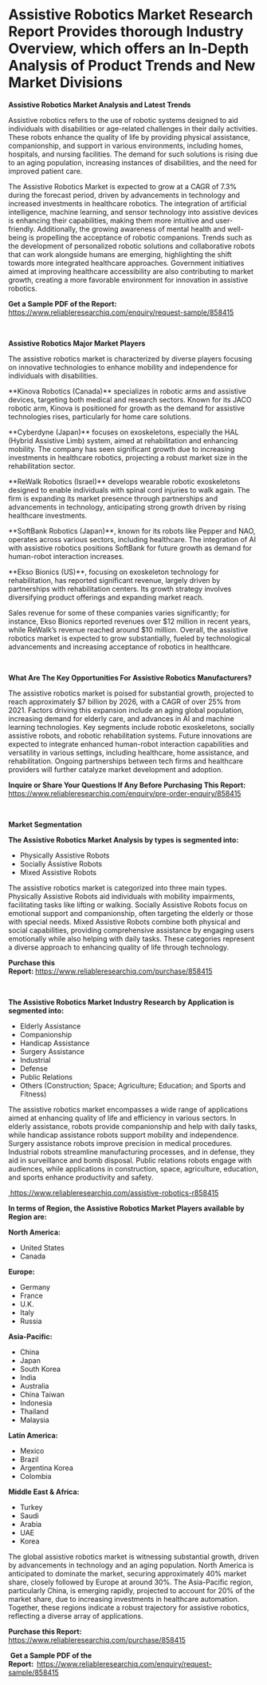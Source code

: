 <p><h1>Assistive Robotics Market Research Report Provides thorough Industry Overview, which offers an In-Depth Analysis of Product Trends and New Market Divisions</h1></p><p><strong>Assistive Robotics Market Analysis and Latest Trends</strong></p>
<p><p>Assistive robotics refers to the use of robotic systems designed to aid individuals with disabilities or age-related challenges in their daily activities. These robots enhance the quality of life by providing physical assistance, companionship, and support in various environments, including homes, hospitals, and nursing facilities. The demand for such solutions is rising due to an aging population, increasing instances of disabilities, and the need for improved patient care.</p><p>The Assistive Robotics Market is expected to grow at a CAGR of 7.3% during the forecast period, driven by advancements in technology and increased investments in healthcare robotics. The integration of artificial intelligence, machine learning, and sensor technology into assistive devices is enhancing their capabilities, making them more intuitive and user-friendly. Additionally, the growing awareness of mental health and well-being is propelling the acceptance of robotic companions. Trends such as the development of personalized robotic solutions and collaborative robots that can work alongside humans are emerging, highlighting the shift towards more integrated healthcare approaches. Government initiatives aimed at improving healthcare accessibility are also contributing to market growth, creating a more favorable environment for innovation in assistive robotics.</p></p>
<p><strong>Get a Sample PDF of the Report:&nbsp;</strong> <a href="https://www.reliableresearchiq.com/enquiry/request-sample/858415?utm_campaign=3511&utm_medium=2&utm_source=Github&utm_content=ia&utm_term=16042025&utm_id=assistive-robotics">https://www.reliableresearchiq.com/enquiry/request-sample/858415</a></p>
<p>&nbsp;</p>
<p><strong>Assistive Robotics Major Market Players</strong></p>
<p><p>The assistive robotics market is characterized by diverse players focusing on innovative technologies to enhance mobility and independence for individuals with disabilities. </p><p>**Kinova Robotics (Canada)** specializes in robotic arms and assistive devices, targeting both medical and research sectors. Known for its JACO robotic arm, Kinova is positioned for growth as the demand for assistive technologies rises, particularly for home care solutions.</p><p>**Cyberdyne (Japan)** focuses on exoskeletons, especially the HAL (Hybrid Assistive Limb) system, aimed at rehabilitation and enhancing mobility. The company has seen significant growth due to increasing investments in healthcare robotics, projecting a robust market size in the rehabilitation sector.</p><p>**ReWalk Robotics (Israel)** develops wearable robotic exoskeletons designed to enable individuals with spinal cord injuries to walk again. The firm is expanding its market presence through partnerships and advancements in technology, anticipating strong growth driven by rising healthcare investments.</p><p>**SoftBank Robotics (Japan)**, known for its robots like Pepper and NAO, operates across various sectors, including healthcare. The integration of AI with assistive robotics positions SoftBank for future growth as demand for human-robot interaction increases.</p><p>**Ekso Bionics (US)**, focusing on exoskeleton technology for rehabilitation, has reported significant revenue, largely driven by partnerships with rehabilitation centers. Its growth strategy involves diversifying product offerings and expanding market reach.</p><p>Sales revenue for some of these companies varies significantly; for instance, Ekso Bionics reported revenues over $12 million in recent years, while ReWalk’s revenue reached around $10 million. Overall, the assistive robotics market is expected to grow substantially, fueled by technological advancements and increasing acceptance of robotics in healthcare.</p></p>
<p>&nbsp;</p>
<p><strong>What Are The Key Opportunities For Assistive Robotics Manufacturers?</strong></p>
<p><p>The assistive robotics market is poised for substantial growth, projected to reach approximately $7 billion by 2026, with a CAGR of over 25% from 2021. Factors driving this expansion include an aging global population, increasing demand for elderly care, and advances in AI and machine learning technologies. Key segments include robotic exoskeletons, socially assistive robots, and robotic rehabilitation systems. Future innovations are expected to integrate enhanced human-robot interaction capabilities and versatility in various settings, including healthcare, home assistance, and rehabilitation. Ongoing partnerships between tech firms and healthcare providers will further catalyze market development and adoption.</p></p>
<p><strong>Inquire or Share Your Questions If Any Before Purchasing This Report:</strong> <a href="https://www.reliableresearchiq.com/enquiry/pre-order-enquiry/858415?utm_campaign=3511&utm_medium=2&utm_source=Github&utm_content=ia&utm_term=16042025&utm_id=assistive-robotics">https://www.reliableresearchiq.com/enquiry/pre-order-enquiry/858415</a></p>
<p>&nbsp;</p>
<p><strong>Market Segmentation</strong></p>
<p><strong>The Assistive Robotics Market Analysis by types is segmented into:</strong></p>
<p><ul><li>Physically Assistive Robots</li><li>Socially Assistive Robots</li><li>Mixed Assistive Robots</li></ul></p>
<p><p>The assistive robotics market is categorized into three main types. Physically Assistive Robots aid individuals with mobility impairments, facilitating tasks like lifting or walking. Socially Assistive Robots focus on emotional support and companionship, often targeting the elderly or those with special needs. Mixed Assistive Robots combine both physical and social capabilities, providing comprehensive assistance by engaging users emotionally while also helping with daily tasks. These categories represent a diverse approach to enhancing quality of life through technology.</p></p>
<p><strong>Purchase this Report:&nbsp;</strong><a href="https://www.reliableresearchiq.com/purchase/858415?utm_campaign=3511&utm_medium=2&utm_source=Github&utm_content=ia&utm_term=16042025&utm_id=assistive-robotics">https://www.reliableresearchiq.com/purchase/858415</a></p>
<p>&nbsp;</p>
<p><strong>The Assistive Robotics Market Industry Research by Application is segmented into:</strong></p>
<p><ul><li>Elderly Assistance</li><li>Companionship</li><li>Handicap Assistance</li><li>Surgery Assistance</li><li>Industrial</li><li>Defense</li><li>Public Relations</li><li>Others (Construction; Space; Agriculture; Education; and Sports and Fitness)</li></ul></p>
<p><p>The assistive robotics market encompasses a wide range of applications aimed at enhancing quality of life and efficiency in various sectors. In elderly assistance, robots provide companionship and help with daily tasks, while handicap assistance robots support mobility and independence. Surgery assistance robots improve precision in medical procedures. Industrial robots streamline manufacturing processes, and in defense, they aid in surveillance and bomb disposal. Public relations robots engage with audiences, while applications in construction, space, agriculture, education, and sports enhance productivity and safety.</p></p>
<p><a href="https://www.reliableresearchiq.com/assistive-robotics-r858415?utm_campaign=3511&utm_medium=2&utm_source=Github&utm_content=ia&utm_term=16042025&utm_id=assistive-robotics">&nbsp;https://www.reliableresearchiq.com/assistive-robotics-r858415</a></p>
<p><strong>In terms of Region, the Assistive Robotics Market Players available by Region are:</strong></p>
<p>
    <p> <strong> North America: </strong>
        <ul>
            <li>United States</li>
            <li>Canada</li>
        </ul>
        </p> 
    <p> <strong> Europe: </strong>
        <ul>
            <li>Germany</li>
            <li>France</li>
            <li>U.K.</li>
            <li>Italy</li>
            <li>Russia</li>
        </ul>
        </p> 
    <p> <strong> Asia-Pacific: </strong>
        <ul>
            <li>China</li>
            <li>Japan</li>
            <li>South Korea</li>
            <li>India</li>
            <li>Australia</li>
            <li>China Taiwan</li>
            <li>Indonesia</li>
            <li>Thailand</li>
            <li>Malaysia</li>
        </ul>
        </p> 
    <p> <strong> Latin America: </strong>
        <ul>
            <li>Mexico</li>
            <li>Brazil</li>
            <li>Argentina Korea</li>
            <li>Colombia</li>
        </ul>
        </p> 
    <p> <strong> Middle East & Africa: </strong>
        <ul>
            <li>Turkey</li>
            <li>Saudi</li>
            <li>Arabia</li>
            <li>UAE</li>
            <li>Korea</li>
        </ul>
    </p>
    </p>
<p><p>The global assistive robotics market is witnessing substantial growth, driven by advancements in technology and an aging population. North America is anticipated to dominate the market, securing approximately 40% market share, closely followed by Europe at around 30%. The Asia-Pacific region, particularly China, is emerging rapidly, projected to account for 20% of the market share, due to increasing investments in healthcare automation. Together, these regions indicate a robust trajectory for assistive robotics, reflecting a diverse array of applications.</p></p>
<p><strong>Purchase this Report: </strong><a href="https://www.reliableresearchiq.com/purchase/858415?utm_campaign=3511&utm_medium=2&utm_source=Github&utm_content=ia&utm_term=16042025&utm_id=assistive-robotics">https://www.reliableresearchiq.com/purchase/858415</a></p>
<p>&nbsp;<strong>Get a Sample PDF of the Report:&nbsp;&nbsp;</strong><a href="https://www.reliableresearchiq.com/enquiry/request-sample/858415?utm_campaign=3511&utm_medium=2&utm_source=Github&utm_content=ia&utm_term=16042025&utm_id=assistive-robotics">https://www.reliableresearchiq.com/enquiry/request-sample/858415</a></p>
<p><strong></strong></p>
<p><p></p><p></p><p></p></p>
